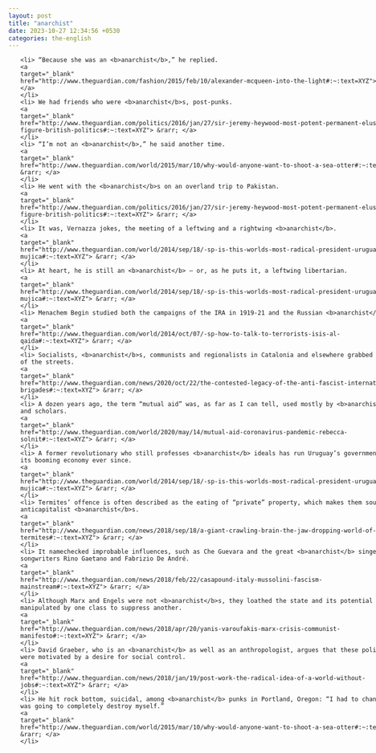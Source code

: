 ```yaml
---
layout: post
title: "anarchist"
date: 2023-10-27 12:34:56 +0530
categories: the-english
---
```

<style>
@media only screen and (min-width: 768px) {
    ol {
        width: 768px;
        margin: 0 auto;
    }
  }
ol li {
    font-size: 18px;
    line-height: 1.5;
    padding-bottom: 8px;
}
</style>
<ol>

    <li> “Because she was an <b>anarchist</b>,” he replied.
    <a 
    target="_blank" 
    href="http://www.theguardian.com/fashion/2015/feb/10/alexander-mcqueen-into-the-light#:~:text=XYZ"> &rarr; </a>
    </li>
    <li> We had friends who were <b>anarchist</b>s, post-punks.
    <a 
    target="_blank" 
    href="http://www.theguardian.com/politics/2016/jan/27/sir-jeremy-heywood-most-potent-permanent-elusive-figure-british-politics#:~:text=XYZ"> &rarr; </a>
    </li>
    <li> “I’m not an <b>anarchist</b>,” he said another time.
    <a 
    target="_blank" 
    href="http://www.theguardian.com/world/2015/mar/10/why-would-anyone-want-to-shoot-a-sea-otter#:~:text=XYZ"> &rarr; </a>
    </li>
    <li> He went with the <b>anarchist</b>s on an overland trip to Pakistan.
    <a 
    target="_blank" 
    href="http://www.theguardian.com/politics/2016/jan/27/sir-jeremy-heywood-most-potent-permanent-elusive-figure-british-politics#:~:text=XYZ"> &rarr; </a>
    </li>
    <li> It was, Vernazza jokes, the meeting of a leftwing and a rightwing <b>anarchist</b>.
    <a 
    target="_blank" 
    href="http://www.theguardian.com/world/2014/sep/18/-sp-is-this-worlds-most-radical-president-uruguay-jose-mujica#:~:text=XYZ"> &rarr; </a>
    </li>
    <li> At heart, he is still an <b>anarchist</b> – or, as he puts it, a leftwing libertarian.
    <a 
    target="_blank" 
    href="http://www.theguardian.com/world/2014/sep/18/-sp-is-this-worlds-most-radical-president-uruguay-jose-mujica#:~:text=XYZ"> &rarr; </a>
    </li>
    <li> Menachem Begin studied both the campaigns of the IRA in 1919-21 and the Russian <b>anarchist</b>s.
    <a 
    target="_blank" 
    href="http://www.theguardian.com/world/2014/oct/07/-sp-how-to-talk-to-terrorists-isis-al-qaida#:~:text=XYZ"> &rarr; </a>
    </li>
    <li> Socialists, <b>anarchist</b>s, communists and regionalists in Catalonia and elsewhere grabbed control of the streets.
    <a 
    target="_blank" 
    href="http://www.theguardian.com/news/2020/oct/22/the-contested-legacy-of-the-anti-fascist-international-brigades#:~:text=XYZ"> &rarr; </a>
    </li>
    <li> A dozen years ago, the term “mutual aid” was, as far as I can tell, used mostly by <b>anarchist</b>s and scholars.
    <a 
    target="_blank" 
    href="http://www.theguardian.com/world/2020/may/14/mutual-aid-coronavirus-pandemic-rebecca-solnit#:~:text=XYZ"> &rarr; </a>
    </li>
    <li> A former revolutionary who still professes <b>anarchist</b> ideals has run Uruguay’s government and its booming economy ever since.
    <a 
    target="_blank" 
    href="http://www.theguardian.com/world/2014/sep/18/-sp-is-this-worlds-most-radical-president-uruguay-jose-mujica#:~:text=XYZ"> &rarr; </a>
    </li>
    <li> Termites’ offence is often described as the eating of “private” property, which makes them sound like anticapitalist <b>anarchist</b>s.
    <a 
    target="_blank" 
    href="http://www.theguardian.com/news/2018/sep/18/a-giant-crawling-brain-the-jaw-dropping-world-of-termites#:~:text=XYZ"> &rarr; </a>
    </li>
    <li> It namechecked improbable influences, such as Che Guevara and the great <b>anarchist</b> singer-songwriters Rino Gaetano and Fabrizio De André.
    <a 
    target="_blank" 
    href="http://www.theguardian.com/news/2018/feb/22/casapound-italy-mussolini-fascism-mainstream#:~:text=XYZ"> &rarr; </a>
    </li>
    <li> Although Marx and Engels were not <b>anarchist</b>s, they loathed the state and its potential to be manipulated by one class to suppress another.
    <a 
    target="_blank" 
    href="http://www.theguardian.com/news/2018/apr/20/yanis-varoufakis-marx-crisis-communist-manifesto#:~:text=XYZ"> &rarr; </a>
    </li>
    <li> David Graeber, who is an <b>anarchist</b> as well as an anthropologist, argues that these policies were motivated by a desire for social control.
    <a 
    target="_blank" 
    href="http://www.theguardian.com/news/2018/jan/19/post-work-the-radical-idea-of-a-world-without-jobs#:~:text=XYZ"> &rarr; </a>
    </li>
    <li> He hit rock bottom, suicidal, among <b>anarchist</b> punks in Portland, Oregon: “I had to change, or I was going to completely destroy myself.”
    <a 
    target="_blank" 
    href="http://www.theguardian.com/world/2015/mar/10/why-would-anyone-want-to-shoot-a-sea-otter#:~:text=XYZ"> &rarr; </a>
    </li>